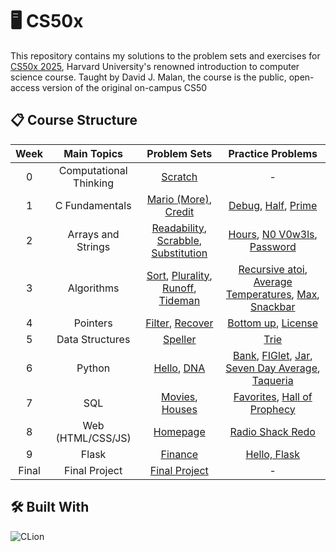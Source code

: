# 🖥️ CS50x
This repository contains my solutions to the problem sets and exercises for [CS50x 2025](https://cs50.harvard.edu/x/2025/), Harvard University's renowned introduction to computer science course. Taught by David J. Malan, the course is the public, open-access version of the original on-campus CS50

## 📋 Course Structure
| Week | Main Topics | Problem Sets | Practice Problems |
|:---:|:---:|:---:|:---:|
| 0 | Computational Thinking | [Scratch](https://cs50.harvard.edu/x/2025/psets/0/scratch/) | - |
| 1 | C Fundamentals | [Mario (More)](https://cs50.harvard.edu/x/2025/psets/1/mario/more/), [Credit](https://cs50.harvard.edu/x/2025/psets/1/credit/) | [Debug](https://cs50.harvard.edu/x/2025/practice/debug/), [Half](https://cs50.harvard.edu/x/2025/practice/half/), [Prime](https://cs50.harvard.edu/x/2025/practice/prime/) |
| 2 | Arrays and Strings | [Readability](https://cs50.harvard.edu/x/2025/psets/2/readability/), [Scrabble](https://cs50.harvard.edu/x/psets/2/scrabble/), [Substitution](https://cs50.harvard.edu/x/psets/2/substitution/) | [Hours](https://cs50.harvard.edu/x/2025/practice/hours/), [N0 V0w3ls](https://cs50.harvard.edu/x/2025/practice/no-vowels/), [Password](https://cs50.harvard.edu/x/2025/practice/password/)|
| 3 | Algorithms | [Sort](https://cs50.harvard.edu/x/psets/3/sort/), [Plurality](https://cs50.harvard.edu/x/2025/psets/3/plurality/), [Runoff](https://cs50.harvard.edu/x/2025/psets/3/runoff/), [Tideman](https://cs50.harvard.edu/x/psets/3/tideman/) | [Recursive atoi](https://cs50.harvard.edu/x/2025/practice/atoi/), [Average Temperatures](https://cs50.harvard.edu/x/2025/practice/temps/), [Max](https://cs50.harvard.edu/x/2025/practice/max/), [Snackbar](https://cs50.harvard.edu/x/2025/practice/snackbar/) |
| 4 | Pointers | [Filter](https://cs50.harvard.edu/x/2025/psets/4/filter/), [Recover](https://cs50.harvard.edu/x/2025/psets/4/recover/) | [Bottom up](https://cs50.harvard.edu/x/2025/practice/bottomup/), [License](https://cs50.harvard.edu/x/2025/practice/license/) |
| 5 | Data Structures | [Speller](https://cs50.harvard.edu/x/2025/psets/5/speller/) | [Trie](https://cs50.harvard.edu/x/2025/practice/trie/) |
| 6 | Python | [Hello](https://cs50.harvard.edu/x/2025/psets/6/hello/), [DNA](https://cs50.harvard.edu/x/2025/psets/6/dna/) | [Bank](https://cs50.harvard.edu/x/2025/practice/bank/), [FIGlet](https://cs50.harvard.edu/x/2025/practice/figlet/), [Jar](https://cs50.harvard.edu/x/2025/practice/jar/), [Seven Day Average](https://cs50.harvard.edu/x/2025/practice/seven-day-average/), [Taqueria](https://cs50.harvard.edu/x/2025/practice/taqueria/) |
| 7 | SQL | [Movies](https://cs50.harvard.edu/x/2025/psets/7/movies/), [Houses](https://cs50.harvard.edu/x/2025/psets/7/houses/) | [Favorites](https://cs50.harvard.edu/x/2025/practice/favorites/), [Hall of Prophecy](https://cs50.harvard.edu/x/2025/practice/prophecy/) |
| 8 | Web (HTML/CSS/JS) | [Homepage](https://cs50.harvard.edu/x/2025/psets/8/homepage/) | [Radio Shack Redo](https://cs50.harvard.edu/x/2025/practice/redo/) |
| 9 | Flask | [Finance](https://cs50.harvard.edu/x/2025/psets/9/finance/) | [Hello, Flask](https://cs50.harvard.edu/x/2025/practice/helloflask/) |
| Final | Final Project | [Final Project](https://cs50.harvard.edu/x/2025/project/) | - |

## 🛠 Built With

![CLion](https://img.shields.io/badge/CLion-000000?style=for-the-badge&logo=clion&logoColor=white)
<!--
![Python](https://img.shields.io/badge/Python-3776AB?style=for-the-badge&logo=python&logoColor=white)
![SQL](https://img.shields.io/badge/SQL-4479A1?style=for-the-badge&logo=postgresql&logoColor=white)
![HTML5](https://img.shields.io/badge/HTML5-E34F26?style=for-the-badge&logo=html5&logoColor=white)
![CSS3](https://img.shields.io/badge/CSS3-1572B6?style=for-the-badge&logo=css3&logoColor=white)
![JavaScript](https://img.shields.io/badge/JavaScript-F7DF1E?style=for-the-badge&logo=javascript&logoColor=black)
![Flask](https://img.shields.io/badge/Flask-000000?style=for-the-badge&logo=flask&logoColor=white)
-->

